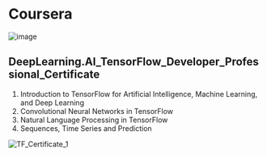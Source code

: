 # Coursera 
![image](https://github.com/kye09/DeepLearning.AI_TensorFlow_Developer_Professional_Certificate/assets/136800080/c5cc6643-3dc0-492f-99b4-a66139ec178d)
## DeepLearning.AI_TensorFlow_Developer_Professional_Certificate
1. Introduction to TensorFlow for Artificial Intelligence, Machine Learning, and Deep Learning
2. Convolutional Neural Networks in TensorFlow
3. Natural Language Processing in TensorFlow
4. Sequences, Time Series and Prediction

![TF_Certificate_1](https://github.com/user-attachments/assets/1b900920-8f3e-436d-82ba-26bbc4d47cd8)
